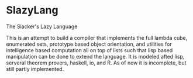 SlazyLang
=========

The Slacker's Lazy Language

This is an attempt to build a compiler that implements
the full lambda cube, enumerated sets, prototype based
object orientation, and utilities for intelligence based
computation all on top of lists such that lisp based
manipulation can be done to extend the language. It is
modeled afted lisp, serveral theorem provers, haskell,
io, and R. As of now it is incomplete, but still partly
implemented.